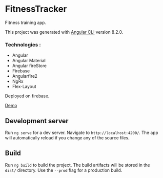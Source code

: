 # FitnessTracker
Fitness training app.

This project was generated with [Angular CLI](https://github.com/angular/angular-cli) version 8.2.0.

### Technologies :
  - Angular
  - Angular Material
  - Angular fireStore
  - Firebase
  - Angularfire2
  - NgRx
  - Flex-Layout


   Deployed on firebase.

   [Demo](https://fitness-app-tracker.firebaseapp.com/)

## Development server

Run `ng serve` for a dev server. Navigate to `http://localhost:4200/`. The app will automatically reload if you change any of the source files.

## Build

Run `ng build` to build the project. The build artifacts will be stored in the `dist/` directory. Use the `--prod` flag for a production build.
